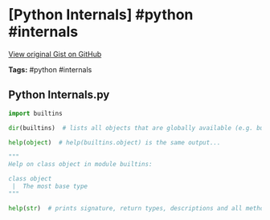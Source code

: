 # [Python Internals] #python #internals

[View original Gist on GitHub](https://gist.github.com/Integralist/1d119f758edb2d8fa3e074fdc209b742)

**Tags:** #python #internals

## Python Internals.py

```python
import builtins

dir(builtins)  # lists all objects that are globally available (e.g. builtins.object is available as 'object', no need to import `builtins` explicitly)

help(object)  # help(builtins.object) is the same output...

"""
Help on class object in module builtins:

class object
 |  The most base type
"""

help(str)  # prints signature, return types, descriptions and all methods.
```

